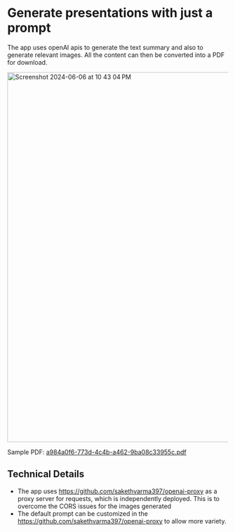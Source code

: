 # Generate presentations with just a prompt

The app uses openAI apis to generate the text summary and also to generate relevant images. All the content can then be converted into a PDF for download.

<img width="841" alt="Screenshot 2024-06-06 at 10 43 04 PM" src="https://github.com/sakethvarma397/AI-Presentations/assets/29940063/842044e2-23f7-4580-a6af-5205cb269cdb">

Sample PDF:
[a984a0f6-773d-4c4b-a462-9ba08c33955c.pdf](https://github.com/user-attachments/files/15664868/a984a0f6-773d-4c4b-a462-9ba08c33955c.pdf)


## Technical Details
- The app uses https://github.com/sakethvarma397/openai-proxy  as a proxy server for requests, which is independently deployed. This is to overcome the CORS issues for the images generated
- The default prompt can be customized in the https://github.com/sakethvarma397/openai-proxy to allow more variety.
